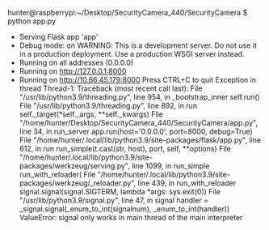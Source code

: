 hunter@raspberrypi:~/Desktop/SecurityCamera_440/SecurityCamera $ python app.py
 * Serving Flask app 'app'
 * Debug mode: on
WARNING: This is a development server. Do not use it in a production deployment. Use a production WSGI server instead.
 * Running on all addresses (0.0.0.0)
 * Running on http://127.0.0.1:8000
 * Running on http://10.66.45.179:8000
Press CTRL+C to quit
Exception in thread Thread-1:
Traceback (most recent call last):
  File "/usr/lib/python3.9/threading.py", line 954, in _bootstrap_inner
    self.run()
  File "/usr/lib/python3.9/threading.py", line 892, in run
    self._target(*self._args, **self._kwargs)
  File "/home/hunter/Desktop/SecurityCamera_440/SecurityCamera/app.py", line 34, in run_server
    app.run(host='0.0.0.0', port=8000, debug=True)
  File "/home/hunter/.local/lib/python3.9/site-packages/flask/app.py", line 612, in run
    run_simple(t.cast(str, host), port, self, **options)
  File "/home/hunter/.local/lib/python3.9/site-packages/werkzeug/serving.py", line 1099, in run_simple
    run_with_reloader(
  File "/home/hunter/.local/lib/python3.9/site-packages/werkzeug/_reloader.py", line 439, in run_with_reloader
    signal.signal(signal.SIGTERM, lambda *args: sys.exit(0))
  File "/usr/lib/python3.9/signal.py", line 47, in signal
    handler = _signal.signal(_enum_to_int(signalnum), _enum_to_int(handler))
ValueError: signal only works in main thread of the main interpreter

